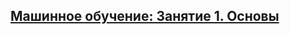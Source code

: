 <a href="https://colab.research.google.com/github/LotusBro98/Lanat2019/blob/master/Lessons/Machine_Learning_1.ipynb#scrollTo=_lm7unL06NFP">
  <h2>
    Машинное обучение: Занятие 1. Основы
  </h2>
</a>
